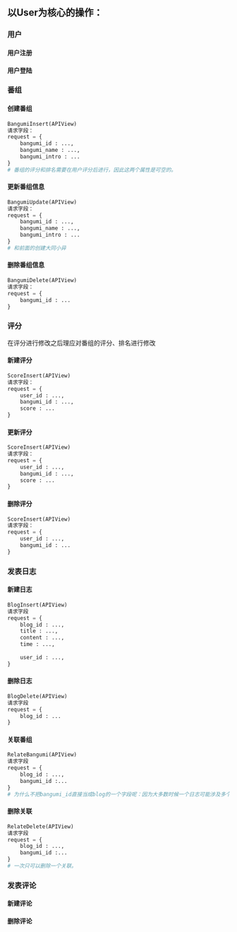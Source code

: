 ## 以User为核心的操作：

### 用户

#### 用户注册

#### 用户登陆

### 番组

#### 创建番组

```python
BangumiInsert(APIView)
请求字段：
request = {
	bangumi_id : ...,
	bangumi_name : ...,
	bangumi_intro : ...
}
# 番组的评分和排名需要在用户评分后进行，因此这两个属性是可空的。
```

#### 更新番组信息

```python
BangumiUpdate(APIView)
请求字段：
request = {
	bangumi_id : ...,
	bangumi_name : ...,
	bangumi_intro : ...
}
# 和前面的创建大同小异
```

#### 删除番组信息

```python
BangumiDelete(APIView)
请求字段：
request = {
	bangumi_id : ...
}
```

### 评分

在评分进行修改之后理应对番组的评分、排名进行修改

#### 新建评分

```python
ScoreInsert(APIView)
请求字段：
request = {
	user_id : ...,
    bangumi_id : ...,
  	score : ...
}
```



#### 更新评分

```python
ScoreInsert(APIView)
请求字段：
request = {
	user_id : ...,
    bangumi_id : ...,
  	score : ...
}
```



#### 删除评分

```python
ScoreInsert(APIView)
请求字段：
request = {
	user_id : ...,
    bangumi_id : ...
}
```



### 发表日志

#### 新建日志

```python
BlogInsert(APIView)
请求字段
request = {
	blog_id : ...,
	title : ...,
	content : ...,
	time : ...,
	
	user_id : ...,
}
```

#### 删除日志

```python
BlogDelete(APIView)
请求字段
request = {
	blog_id : ...
}
```

#### 关联番组

```python
RelateBangumi(APIView)
请求字段
request = {
	blog_id : ...,
	bangumi_id :...
}
# 为什么不把bangumi_id直接当成blog的一个字段呢：因为大多数时候一个日志可能涉及多个番组，因此理论上日志和番组是一对多的关系。
```

#### 删除关联

```python
RelateDelete(APIView)
请求字段
request = {
	blog_id : ...,
	bangumi_id :...
}
# 一次只可以删除一个关联。
```



### 发表评论

#### 新建评论

#### 删除评论